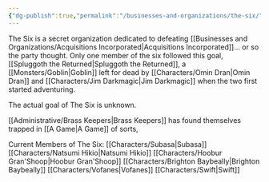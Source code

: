 ```yaml
---
{"dg-publish":true,"permalink":"/businesses-and-organizations/the-six/"}
---
```


The Six is a secret organization dedicated to defeating [[Businesses and Organizations/Acquisitions Incorporated\|Acquisitions Incorporated]]... or so the party thought. Only one member of the six followed this goal, [[Spluggoth the Returned\|Spluggoth the Returned]], a [[Monsters/Goblin\|Goblin]] left for dead by [[Characters/Omin Dran\|Omin Dran]] and [[Characters/Jim Darkmagic\|Jim Darkmagic]] when the two first started adventuring.

The actual goal of The Six is unknown. 

[[Administrative/Brass Keepers\|Brass Keepers]] has found themselves trapped in [[A Game\|A Game]] of sorts,

Current Members of The Six:
[[Characters/Subasa\|Subasa]]
[[Characters/Natsumi Hikio\|Natsumi Hikio]]
[[Characters/Hoobur Gran'Shoop\|Hoobur Gran'Shoop]]
[[Characters/Brighton Baybeally\|Brighton Baybeally]]
[[Characters/Vofanes\|Vofanes]]
[[Characters/Swift\|Swift]]
